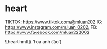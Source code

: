 # heart
TIKTOK: https://www.tiktok.com/@mluan202
IG: https://www.instagram.com/m.luan_0202/ 
FB: https://www.facebook.com/mluan222002 

![heart.hmtl]( 'hoa anh đào')
